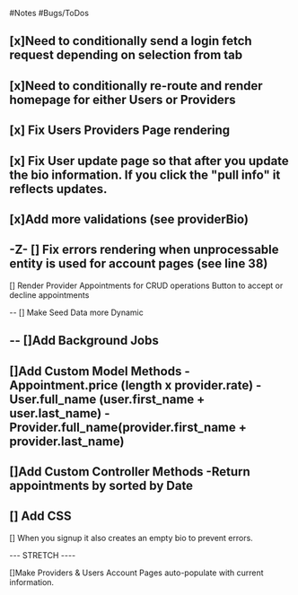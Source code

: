#Notes
#Bugs/ToDos

[x]Need to conditionally send a login fetch request depending on selection from tab 
--
[x]Need to conditionally re-route and render homepage for either Users or Providers
--
[x] Fix Users Providers Page rendering
-- 
[x] Fix User update page so that after you update the bio information. If you click the "pull info" it reflects updates. 
-- 
[x]Add more validations (see providerBio)
--


-Z-
[] Fix errors rendering when unprocessable entity is used 
for account pages (see line 38)
--



[] Render Provider Appointments for CRUD operations 
Button to accept or decline appointments

--
[] Make Seed Data more Dynamic 

--
[]Add Background Jobs
--
[]Add Custom Model Methods
-Appointment.price (length x provider.rate)
-User.full_name (user.first_name + user.last_name)
-Provider.full_name(provider.first_name + provider.last_name)
--
[]Add Custom Controller Methods 
-Return appointments by sorted by Date
--
[] Add CSS
--
[] When you signup it also creates an empty bio to prevent errors. 



--- STRETCH ----

[]Make Providers & Users Account Pages auto-populate with current information.